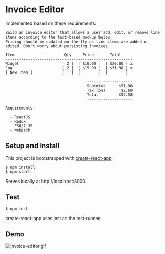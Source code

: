 # Invoice Editor
Implemented based on these requirements:
```
Build an invoice editor that allows a user add, edit, or remove line items according to the text-based mockup below.
Pricing should be updated on-the-fly as line items are added or edited. Don't worry about persisting invoices.

Item                      Qty     Price       Total
--------------------------------------------------------
Widget                   [ 2 ]  [ $10.00 ]  [ $20.00 ] x
Cog                      [ 2 ]  [ $15.99 ]  [ $31.98 ] x
[ New Item ]             [   ]  [        ]  [        ]

                                    --------------------
                                    Subtotal      $51.98
                                    Tax (5%)       $2.60
                                    Total         $54.58
                                    --------------------

Requirements:

  - ReactJS
  - Redux
  - ES6/7 JS
  - Webpack
```

## Setup and Install

This project is bootstrapped with [create-react-app](https://github.com/facebookincubator/create-react-app)

```
$ npm install
$ npm start
```

Serves locally at http://localhost:3000.

## Test

```
$ npm test
```

create-react-app uses jest as the test-runner.

## Demo

![invoice-editor.gif](https://bitbucket.org/repo/9dxa5y/images/1076541038-invoice-editor.gif)